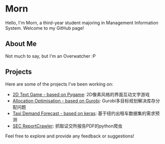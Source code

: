 # Morn

Hello, I'm Morn, a third-year student majoring in Management Information System. Welcome to my GitHub page!

## About Me

Not much to say, but I'm an Overwatcher :P

## Projects

Here are some of the projects I've been working on:

- [2D Text Game - based on Pygame](https://github.com/Morrrn/2D-text-game-pygame): 2D像素风格的界面互动文字游戏
- [Allocation Optimisation - based on Gurobi](https://github.com/Morrrn/allocation-optimisation): Gurobi多目标规划解决库存分配问题
- [Taxi Demand Forecast - based on keras](https://github.com/Morrrn/taxi-demand-forecast): 基于纽约出租车数据集的需求预测
- [SEC ReportCrawler](https://github.com/Morrrn/SEC-report-crawler): 抓取证交所报告PDF的python爬虫

Feel free to explore and provide any feedback or suggestions!


